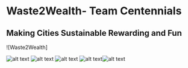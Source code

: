 # Waste2Wealth- Team Centennials
## Making Cities Sustainable Rewarding and Fun

![Waste2Wealth]

![alt text](https://img.shields.io/badge/Kotlin-text-CC0000?style=for-the-badge&logo=Kotlin)  ![alt text](https://img.shields.io/badge/Angular-text-DD0031?style=for-the-badge&logo=Angular) ![alt text](https://img.shields.io/badge/Firebase-text-FFCA28?style=for-the-badge&logo=Firebase) ![alt text](https://img.shields.io/badge/GoogleCloud-text-4285F4?style=for-the-badge&logo=GoogleCloud)![alt text](https://img.shields.io/badge/JetpackCompose-text-4285F4?style=for-the-badge&logo=JetpackCompose)



